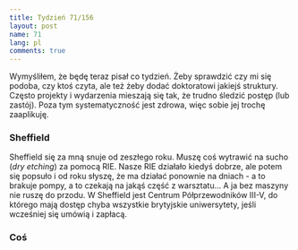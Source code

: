 ```yaml
---
title: Tydzień 71/156
layout: post
name: 71
lang: pl
comments: true
---
```


Wymyśliłem, że będę teraz pisał co tydzień. Żeby sprawdzić czy mi się podoba, czy ktoś czyta, ale też żeby dodać doktoratowi jakiejś struktury. Często projekty i wydarzenia mieszają się tak, że trudno śledzić postęp (lub zastój). Poza tym systematyczność jest zdrowa, więc sobie jej trochę zaaplikuję.

### Sheffield

Sheffield się za mną snuje od zeszłego roku. Muszę coś wytrawić na sucho (*dry etching*) za pomocą RIE. Nasze RIE działało kiedyś dobrze, ale potem się popsuło i od roku słyszę, że ma działać ponownie na dniach - a to brakuje pompy, a to czekają na jakąś część z warsztatu... A ja bez maszyny nie ruszę do przodu. W Sheffield jest Centrum Półprzewodników III-V, do którego mają dostęp chyba wszystkie brytyjskie uniwersytety, jeśli wcześniej się umówią i zapłacą. 

### Coś